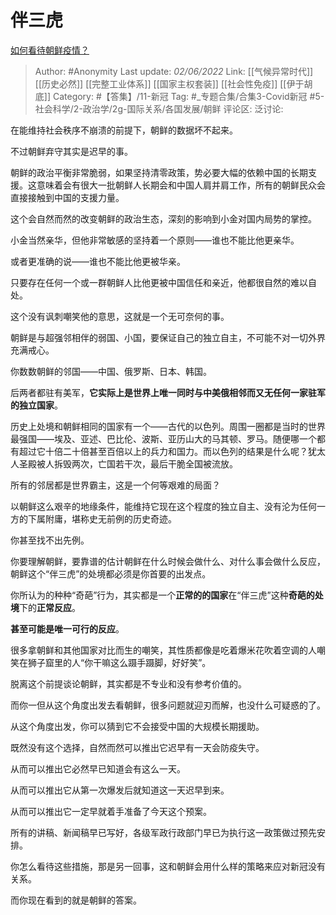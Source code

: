 # 伴三虎
[如何看待朝鲜疫情？](https://www.zhihu.com/question/532582386/answer/2507149147)

> Author: #Anonymity
> Last update: *02/06/2022*
> Link: [[气候异常时代]] [[历史必然]] [[完整工业体系]] [[国家主权套装]] [[社会性免疫]] [[伊于胡底]]
> Category: #【答集】/11-新冠
> Tag: #_专题合集/合集3-Covid新冠 #5-社会科学/2-政治学/2g-国际关系/各国发展/朝鲜
> 评论区:
> 泛讨论:

在能维持社会秩序不崩溃的前提下，朝鲜的数据坏不起来。

不过朝鲜弃守其实是迟早的事。

朝鲜的政治平衡非常脆弱，如果坚持清零政策，势必要大幅的依赖中国的长期支援。这意味着会有很大一批朝鲜人长期会和中国人肩并肩工作，所有的朝鲜民众会直接接触到中国的支援力量。

这个会自然而然的改变朝鲜的政治生态，深刻的影响到小金对国内局势的掌控。

小金当然亲华，但他非常敏感的坚持着一个原则——谁也不能比他更亲华。

或者更准确的说——谁也不能比他更被华亲。

只要存在任何一个或一群朝鲜人比他更被中国信任和亲近，他都很自然的难以自处。

这个没有讽刺嘲笑他的意思，这就是一个无可奈何的事。

朝鲜是与超强邻相伴的弱国、小国，要保证自己的独立自主，不可能不对一切外界充满戒心。

你数数朝鲜的邻国——中国、俄罗斯、日本、韩国。

后两者都驻有美军，**它实际上是世界上唯一同时与中美俄相邻而又无任何一家驻军的独立国家**。

历史上处境和朝鲜相同的国家有一个——古代的以色列。周围一圈都是当时的世界最强国——埃及、亚述、巴比伦、波斯、亚历山大的马其顿、罗马。随便哪一个都有超过它十倍二十倍甚至百倍以上的兵力和国力。而以色列的结果是什么呢？犹太人圣殿被人拆毁两次，亡国若干次，最后干脆全国被流放。

所有的邻居都是世界霸主，这是一个何等艰难的局面？

以朝鲜这么艰辛的地缘条件，能维持它现在这个程度的独立自主、没有沦为任何一方的下属附庸，堪称史无前例的历史奇迹。

你甚至找不出先例。

你要理解朝鲜，要靠谱的估计朝鲜在什么时候会做什么、对什么事会做什么反应，朝鲜这个“伴三虎”的处境都必须是你首要的出发点。

你所认为的种种“奇葩”行为，其实都是一个**正常的的国家**在“伴三虎”这种**奇葩的处境**下的**正常反应**。

**甚至可能是唯一可行的反应**。

很多拿朝鲜和其他国家对比而生的嘲笑，其性质都像是吃着爆米花吹着空调的人嘲笑在狮子窟里的人“你干嘛这么蹑手蹑脚，好好笑”。

脱离这个前提谈论朝鲜，其实都是不专业和没有参考价值的。

而你一但从这个角度出发去看朝鲜，很多问题就迎刃而解，也没什么可疑惑的了。

从这个角度出发，你可以猜到它不会接受中国的大规模长期援助。

既然没有这个选择，自然而然可以推出它迟早有一天会防疫失守。

从而可以推出它必然早已知道会有这么一天。

从而可以推出它从第一次爆发后就知道这一天迟早到来。

从而可以推出它一定早就着手准备了今天这个预案。

所有的讲稿、新闻稿早已写好，各级军政行政部门早已为执行这一政策做过预先安排。

你怎么看待这些措施，那是另一回事，这和朝鲜会用什么样的策略来应对新冠没有关系。

而你现在看到的就是朝鲜的答案。
